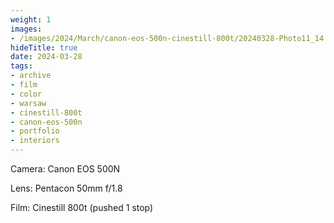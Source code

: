 ```yaml
---
weight: 1
images:
- /images/2024/March/canon-eos-500n-cinestill-800t/20240328-Photo11_14.jpg
hideTitle: true
date: 2024-03-28
tags:
- archive
- film
- color
- warsaw
- cinestill-800t
- canon-eos-500n
- portfolio
- interiors
---
```


Camera: Canon EOS 500N

Lens: Pentacon 50mm f/1.8

Film: Cinestill 800t (pushed 1 stop)
